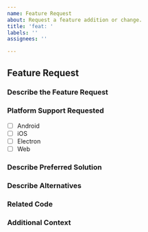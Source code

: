 ```yaml
---
name: Feature Request
about: Request a feature addition or change.
title: 'feat: '
labels: ''
assignees: ''

---
```


## Feature Request
<!-- NOTE: Leave these checkboxes EMPTY until after the issue is created. Once the issue is created, check one or more boxes in the below sections. Note that certain features may not be supported on some platforms (i.e. no web API is available, etc.) -->

### Describe the Feature Request
<!-- A clear and concise description of what the feature request is. Please include if your feature request is related to a problem. -->

### Platform Support Requested

- [ ] Android
- [ ] iOS
- [ ] Electron
- [ ] Web

### Describe Preferred Solution
<!-- A clear and concise description of what you want to happen. -->

### Describe Alternatives
<!-- A clear and concise description of any alternative solutions or features you've considered. -->

### Related Code
<!-- If you are able to illustrate the feature request with an example, please provide a sample application via an online code collaborator such as [StackBlitz](https://stackblitz.com), or [GitHub](https://github.com). -->

### Additional Context
<!-- List any other information that is relevant to your issue. Stack traces, related issues, suggestions on how to add, use case, Stack Overflow links, forum links, screenshots, OS if applicable, etc. -->
